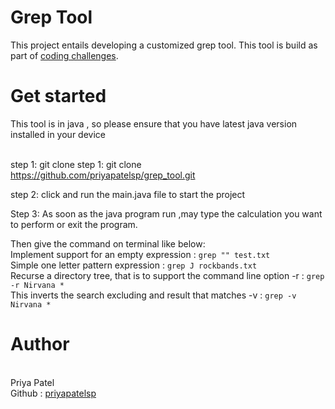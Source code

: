 <h1>Grep Tool</h1>

This project entails developing a customized grep tool.
This tool is build as part of <a href="https://codingchallenges.fyi/challenges/challenge-grep">coding challenges</a>.

<h1>Get started </h1>
This tool is in java , so please ensure that you have latest java version installed in your device 
<br><br>

step 1: git clone step 1: git clone https://github.com/priyapatelsp/grep_tool.git

step 2: click and run the main.java file to start the project

Step 3: As soon as the java program run ,may type the calculation you want to perform or exit the program.

Then give the command on terminal like below:
<br>Implement support for an empty expression : 
```grep "" test.txt```
<br>Simple one letter pattern expression : 
```grep J rockbands.txt```
<br>Recurse a directory tree, that is to support the command line option -r : 
```grep -r Nirvana *```
<br>This inverts the search excluding and result that matches -v : 
```grep -v Nirvana *```


<h1>Author</h1><br>
Priya Patel <br>
Github : <a href="https://github.com/priyapatelsp">priyapatelsp</a>

